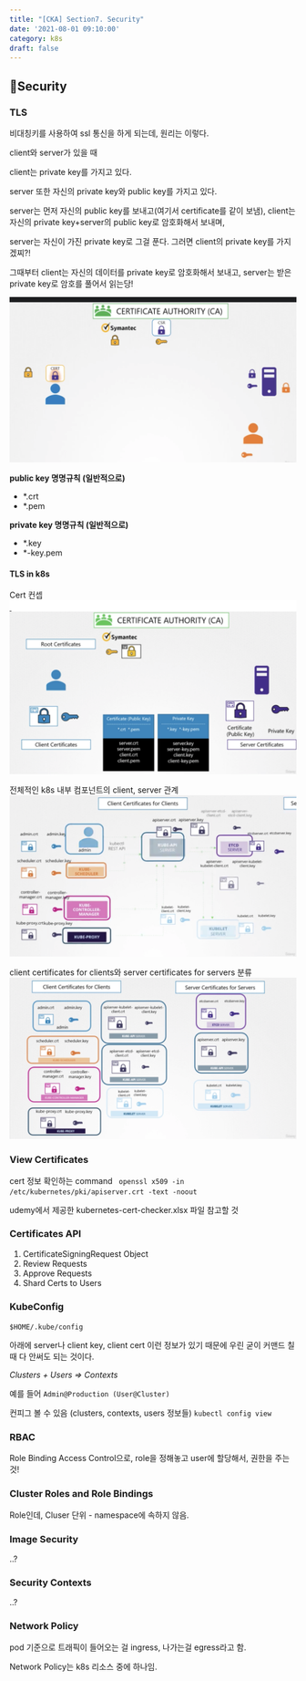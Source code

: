 ```yaml
---
title: "[CKA] Section7. Security"
date: '2021-08-01 09:10:00'
category: k8s
draft: false
---
```


## 📌Security

### TLS

비대칭키를 사용하여 ssl 통신을 하게 되는데, 원리는 이렇다.

client와 server가 있을 때


client는 private key를 가지고 있다.

server 또한 자신의 private key와 public key를 가지고 있다.

server는 먼저 자신의 public key를 보내고(여기서 certificate를 같이 보냄), client는 자신의 private key+server의 public key로 암호화해서 보내며,

server는 자신이 가진 private key로 그걸 푼다. 그러면 client의 private key를 가지겠찌?!

그때부터 client는 자신의 데이터를 private key로 암호화해서 보내고, server는 받은 private key로 암호를 풀어서 읽는당!

![concept](./images/ssl-process.png)

**public key 명명규칙 (일반적으로)**

- \*.crt
- \*.pem

**private key 명명규칙 (일반적으로)**

- \*.key
- \*-key.pem




#### TLS in k8s

Cert 컨셉
![concept](./images/cert-concept.png)

전체적인 k8s 내부 컴포넌트의 client, server 관계
![concept](./images/k8s-component-cert.png)


client certificates for clients와 server certificates for servers 분류
![concept](./images/client-server-cert.png)


### View Certificates
cert 정보 확인하는 command
` openssl x509 -in /etc/kubernetes/pki/apiserver.crt -text -noout`

udemy에서 제공한 kubernetes-cert-checker.xlsx 파일 참고할 것

### Certificates API

1. CertificateSigningRequest Object
2. Review Requests
3. Approve Requests
4. Shard Certs to Users

### KubeConfig

`$HOME/.kube/config`

아래에 server나 client key, client cert 이런 정보가 있기 때문에 우린 굳이 커맨드 칠 때 다 안써도 되는 것이다.


*Clusters + Users => Contexts*

예를 들어 `Admin@Production (User@Cluster)`


컨피그 볼 수 있음 (clusters, contexts, users 정보들)
`kubectl config view`

### RBAC

Role Binding Access Control으로, role을 정해놓고 user에 할당해서, 권한을 주는 것!

### Cluster Roles and Role Bindings

Role인데, Cluser 단위 - namespace에 속하지 않음.


### Image Security

..?  

### Security Contexts

..?

### Network Policy

pod 기준으로 트래픽이 들어오는 걸 ingress, 나가는걸 egress라고 함.

Network Policy는 k8s 리소스 중에 하나임.
